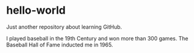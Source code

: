 # hello-world
Just another repository about learning GitHub.

I played baseball in the 19th Century and won more than 300 games. The Baseball Hall of Fame inducted me in 1965.
